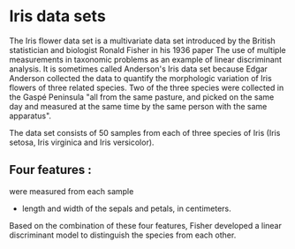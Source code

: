 # Iris data sets 
The Iris flower data set is a multivariate data set introduced by the British statistician and biologist Ronald Fisher in his 1936 paper The use of multiple measurements in taxonomic problems as an example of linear discriminant analysis. It is sometimes called Anderson's Iris data set because Edgar Anderson collected the data to quantify the morphologic variation of Iris flowers of three related species. Two of the three species were collected in the Gaspé Peninsula "all from the same pasture, and picked on the same day and measured at the same time by the same person with the same apparatus".   

The data set consists of 50 samples from each of three species of Iris (Iris setosa, Iris virginica and Iris versicolor).  

## Four features :
were measured from each sample  
* length and width of the sepals and petals, in centimeters.    

Based on the combination of these four features, Fisher developed a linear discriminant model to distinguish the species from each other.
